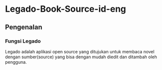 # Legado-Book-Source-id-eng

## Pengenalan
### Fungsi Legado
Legado adalah aplikasi open source yang ditujukan untuk membaca novel dengan sumber(source) yang bisa dengan mudah diedit dan ditambah oleh pengguna.
